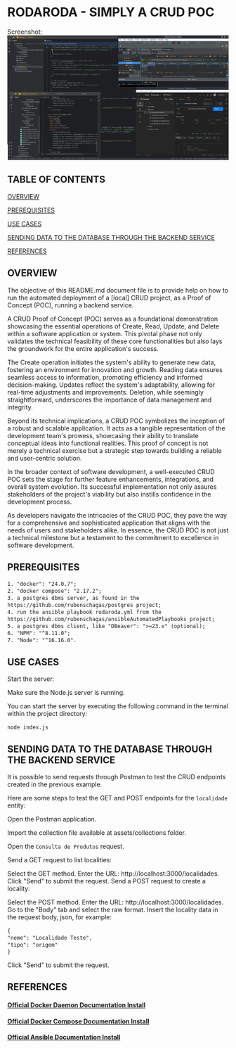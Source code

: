 # RODARODA - SIMPLY A CRUD POC

Screenshot:
![](./assets/readMeMd/env.png)

## TABLE OF CONTENTS

[OVERVIEW](#overview)

[PREREQUISITES](#prerequisites)

[USE CASES](#use-cases)

[SENDING DATA TO THE DATABASE THROUGH THE BACKEND SERVICE](#sending-data-to-the-database-through-the-backend-service)

[REFERENCES](#references)

## OVERVIEW

The objective of this README.md document file is to provide help on how to run the automated deployment of a [local] CRUD project, as a Proof of Concept (POC), running a backend service.

A CRUD Proof of Concept (POC) serves as a foundational demonstration showcasing the essential operations of Create, Read, Update, and Delete within a software application or system. This pivotal phase not only validates the technical feasibility of these core functionalities but also lays the groundwork for the entire application's success.

The Create operation initiates the system's ability to generate new data, fostering an environment for innovation and growth. Reading data ensures seamless access to information, promoting efficiency and informed decision-making. Updates reflect the system's adaptability, allowing for real-time adjustments and improvements. Deletion, while seemingly straightforward, underscores the importance of data management and integrity.

Beyond its technical implications, a CRUD POC symbolizes the inception of a robust and scalable application. It acts as a tangible representation of the development team's prowess, showcasing their ability to translate conceptual ideas into functional realities. This proof of concept is not merely a technical exercise but a strategic step towards building a reliable and user-centric solution.

In the broader context of software development, a well-executed CRUD POC sets the stage for further feature enhancements, integrations, and overall system evolution. Its successful implementation not only assures stakeholders of the project's viability but also instills confidence in the development process.

As developers navigate the intricacies of the CRUD POC, they pave the way for a comprehensive and sophisticated application that aligns with the needs of users and stakeholders alike. In essence, the CRUD POC is not just a technical milestone but a testament to the commitment to excellence in software development.

## PREREQUISITES

```
1. "docker": "24.0.7";
2. "docker compose": "2.17.2";
3. a postgres dbms server, as found in the https://github.com/rubenschagas/postgres project;
4. run the ansible playbook rodaroda.yml from the https://github.com/rubenschagas/ansibleAutomatedPlaybooks project;
5. a postgres dbms client, like "DBeaver": ">=23.x" (optional);
6. "NPM": "^8.11.0";
7. "Node": "^16.16.0".
```

## USE CASES

Start the server:

Make sure the Node.js server is running. 

You can start the server by executing the following command in the terminal within the project directory:

```
node index.js
```

## SENDING DATA TO THE DATABASE THROUGH THE BACKEND SERVICE

It is possible to send requests through Postman to test the CRUD endpoints created in the previous example. 

Here are some steps to test the GET and POST endpoints for the `localidade` entity:

Open the Postman application.

Import the collection file available at assets/collections folder.

Open the `Consulta de Produtos` request.

Send a GET request to list localities:

Select the GET method.
Enter the URL: http://localhost:3000/localidades.
Click "Send" to submit the request.
Send a POST request to create a locality:

Select the POST method.
Enter the URL: http://localhost:3000/localidades.
Go to the "Body" tab and select the raw format.
Insert the locality data in the request body, json, for example:

```
{
"nome": "Localidade Teste",
"tipo": "origem"
}
```

Click "Send" to submit the request.

## REFERENCES

#### [Official Docker Daemon Documentation Install](https://docs.docker.com/engine/install/ubuntu/)

#### [Official Docker Compose Documentation Install](https://docs.docker.com/compose/install/linux/#install-the-plugin-manually)

#### [Official Ansible Documentation Install](https://docs.ansible.com/ansible/2.9/installation_guide/intro_installation.html#installing-ansible-on-ubuntu)







